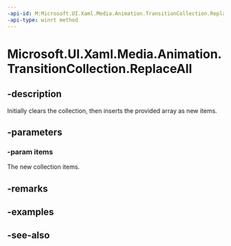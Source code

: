 ```yaml
---
-api-id: M:Microsoft.UI.Xaml.Media.Animation.TransitionCollection.ReplaceAll(Microsoft.UI.Xaml.Media.Animation.Transition[])
-api-type: winrt method
---
```


<!-- Method syntax
public void ReplaceAll(Windows.UI.Xaml.Media.Animation.Transition[] items)
-->

# Microsoft.UI.Xaml.Media.Animation.TransitionCollection.ReplaceAll

## -description
Initially clears the collection, then inserts the provided array as new items.

## -parameters
### -param items
The new collection items.

## -remarks

## -examples

## -see-also
